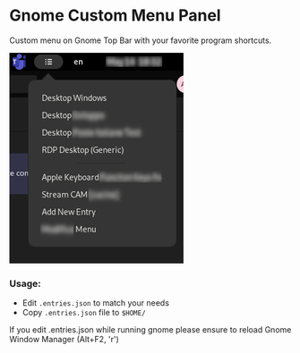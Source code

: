 # Gnome Custom Menu Panel
Custom menu on Gnome Top Bar with your favorite program shortcuts.

![Screenshot Preview](screenshot.png)

### Usage:
- Edit `.entries.json` to match your needs
- Copy `.entries.json` file to `$HOME/`  

If you edit .entries.json while running gnome please ensure to reload Gnome Window Manager (Alt+F2, 'r')

